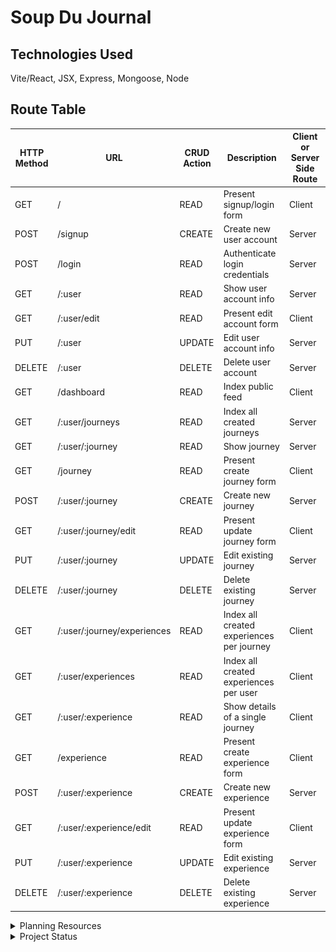 # Soup Du Journal
## Technologies Used
Vite/React, JSX, Express, Mongoose, Node
## Route Table
| **HTTP Method** | **URL** | **CRUD Action** | **Description** | **Client or Server Side Route**|
| --- | --- | --- | --- | --- |
| GET | / | READ | Present signup/login form | Client |
| POST | /signup | CREATE | Create new user account | Server |
| POST | /login | READ | Authenticate login credentials | Server |
| GET | /:user | READ | Show user account info | Server |
| GET | /:user/edit | READ | Present edit account form | Client |
| PUT | /:user | UPDATE | Edit user account info | Server |
| DELETE | /:user | DELETE | Delete user account | Server |
| GET | /dashboard | READ | Index public feed | Client |
| GET | /:user/journeys | READ | Index all created journeys | Server |
| GET | /:user/:journey | READ | Show journey | Server |
| GET | /journey | READ | Present create journey form | Client |
| POST | /:user/:journey | CREATE | Create new journey | Server |
| GET | /:user/:journey/edit | READ | Present update journey form | Client |
| PUT | /:user/:journey | UPDATE | Edit existing journey | Server |
| DELETE | /:user/:journey | DELETE | Delete existing journey | Server |
| GET | /:user/:journey/experiences | READ | Index all created experiences per journey | Client |
| GET | /:user/experiences | READ | Index all created experiences per user | Client |
| GET | /:user/:experience | READ | Show details of a single journey | Client |
| GET | /experience | READ | Present create experience form | Client |
| POST | /:user/:experience | CREATE | Create new experience | Server |
| GET | /:user/:experience/edit | READ | Present update experience form | Client |
| PUT | /:user/:experience | UPDATE | Edit existing experience | Server |
| DELETE | /:user/:experience | DELETE | Delete existing experience | Server |
<details>
    <summary>Planning Resources</summary>
    <h2>ERD</h2>
    <img src="./public/ERD.png" width="">
    <h2>Wireframes</h2>
    <h3>Signup/Login</h3>
    <img src="./public/signup.png" width="">
    <h3>User Dashboard</h3>
    <img src="./public/index.png" width="">
    <h3>Create Journal or Experience</h3>
    <img src="./public/create.png" width="">
    <h3>Show Journal or Experience</h3>
    <img src="./public/show.png" width="">
</details>
<details>
    <summary>Project Status</summary>
    <h2>Unsolved Problems and Development Hurdles</h2>
    <h2>Next Steps</h2>
</details>